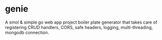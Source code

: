 # genie
A smol &amp; simple go web app project boiler plate generator that takes care of registering CRUD handlers, CORS, safe headers, logging, multi-threading, mongodb connection.
